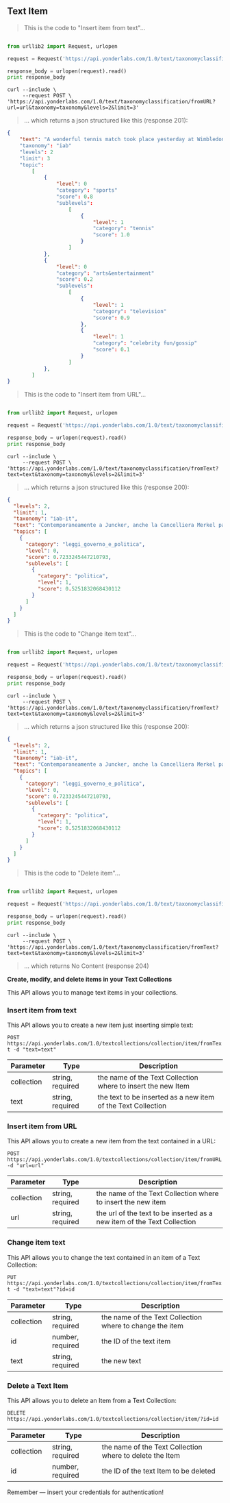 ## Text Item
> This is the code to "Insert item from text"...

```python

from urllib2 import Request, urlopen

request = Request('https://api.yonderlabs.com/1.0/text/taxonomyclassification/fromURL?url=url&taxonomy=taxonomy&levels=2&limit=3')

response_body = urlopen(request).read()
print response_body
```
```shell
curl --include \
     --request POST \
'https://api.yonderlabs.com/1.0/text/taxonomyclassification/fromURL?url=url&taxonomy=taxonomy&levels=2&limit=3'
```



>... which returns a json structured like this (response 201):

```json
{
    "text": "A wonderful tennis match took place yesterday at Wimbledon between Djokovic and Federer"
    "taxonomy": "iab"
    "levels": 2
    "limit": 3
    "topic":
        [
            {
                "level": 0
                "category": "sports"
                "score": 0.8
                "sublevels":
                    [
                        {
                            "level": 1
                            "category": "tennis"
                            "score": 1.0
                        }
                    ]
            },
            {
                "level": 0
                "category": "arts&entertainment"
                "score": 0.2
                "sublevels":
                    [
                        {
                            "level": 1
                            "category": "television"
                            "score": 0.9
                        },
                        {
                            "level": 1
                            "category": "celebrity fun/gossip"
                            "score": 0.1
                        }
                    ]
            },
        ]
}
```



> This is the code to "Insert item from URL"...

```python

from urllib2 import Request, urlopen

request = Request('https://api.yonderlabs.com/1.0/text/taxonomyclassification/fromText?text=text&taxonomy=taxonomy&levels=2&limit=3')

response_body = urlopen(request).read()
print response_body
```


```shell
curl --include \
     --request POST \
'https://api.yonderlabs.com/1.0/text/taxonomyclassification/fromText?text=text&taxonomy=taxonomy&levels=2&limit=3'
```

>... which returns a json structured like this (response 200):

```json
{
  "levels": 2,
  "limit": 1,
  "taxonomy": "iab-it",
  "text": "Contemporaneamente a Juncker, anche la Cancelliera Merkel parla di emergenza immigrazione, in un discorso al Bundestag. E lo fa, al solito, con i suoi toni pragmatici: « Coloro che cercano asilo e che vedono riconosciuto il diritto d’asilo hanno bisogno del nostro aiuto. E bisogna integrarli velocemente. E altrettanto velocemente devono imparare velocemente il tedesco e avere velocemente un lavoro. Diventeranno cittadini tedeschi», ha aggiunto. «Un Paese che dice “benvenuti” a tante persone deve anche dire quali sono le regole - ha aggiunto -. Anche questo fa parte di una società aperta. Non ci sarà nessuna tolleranza per la società parallela». Temi e concetti che si ritrovano anche nel discorso di Juncker.",
  "topics": [
    {
      "category": "leggi_governo_e_politica",
      "level": 0,
      "score": 0.7233245447210793,
      "sublevels": [
        {
          "category": "politica",
          "level": 1,
          "score": 0.5251832068430112
        }
      ]
    }
  ]
}
```

> This is the code to "Change item text"...

```python

from urllib2 import Request, urlopen

request = Request('https://api.yonderlabs.com/1.0/text/taxonomyclassification/fromText?text=text&taxonomy=taxonomy&levels=2&limit=3')

response_body = urlopen(request).read()
print response_body
```


```shell
curl --include \
     --request POST \
'https://api.yonderlabs.com/1.0/text/taxonomyclassification/fromText?text=text&taxonomy=taxonomy&levels=2&limit=3'
```

>... which returns a json structured like this (response 200):

```json
{
  "levels": 2,
  "limit": 1,
  "taxonomy": "iab-it",
  "text": "Contemporaneamente a Juncker, anche la Cancelliera Merkel parla di emergenza immigrazione, in un discorso al Bundestag. E lo fa, al solito, con i suoi toni pragmatici: « Coloro che cercano asilo e che vedono riconosciuto il diritto d’asilo hanno bisogno del nostro aiuto. E bisogna integrarli velocemente. E altrettanto velocemente devono imparare velocemente il tedesco e avere velocemente un lavoro. Diventeranno cittadini tedeschi», ha aggiunto. «Un Paese che dice “benvenuti” a tante persone deve anche dire quali sono le regole - ha aggiunto -. Anche questo fa parte di una società aperta. Non ci sarà nessuna tolleranza per la società parallela». Temi e concetti che si ritrovano anche nel discorso di Juncker.",
  "topics": [
    {
      "category": "leggi_governo_e_politica",
      "level": 0,
      "score": 0.7233245447210793,
      "sublevels": [
        {
          "category": "politica",
          "level": 1,
          "score": 0.5251832068430112
        }
      ]
    }
  ]
}
```



> This is the code to "Delete item"...

```python

from urllib2 import Request, urlopen

request = Request('https://api.yonderlabs.com/1.0/text/taxonomyclassification/fromText?text=text&taxonomy=taxonomy&levels=2&limit=3')

response_body = urlopen(request).read()
print response_body
```


```shell
curl --include \
     --request POST \
'https://api.yonderlabs.com/1.0/text/taxonomyclassification/fromText?text=text&taxonomy=taxonomy&levels=2&limit=3'
```

>... which returns No Content (response 204)





**Create, modify, and delete items in your Text Collections**

This API allows you to manage text items in your collections. 


### Insert item from text 

This API allows you to create a new item just inserting simple text:

`POST https://api.yonderlabs.com/1.0/textcollections/collection/item/fromText -d "text=text"`

Parameter | Type | Description | 
--------- | ------- | ----------- | 
collection | string, required | the name of the Text Collection where to insert the new Item | 
text | string, required |the text to be inserted as a new item of the Text Collection |


### Insert item from URL 

This API allows you to create a new item from the text contained in a URL:

`POST https://api.yonderlabs.com/1.0/textcollections/collection/item/fromURL -d "url=url"`

Parameter | Type | Description | 
--------- | ------- | ----------- | 
collection | string, required | the name of the Text Collection where to insert the new item | 
url | string, required |the url of the text to be inserted as a new item of the Text Collection |



### Change item text

This API allows you to change the text contained in an item of a Text Collection:

`PUT https://api.yonderlabs.com/1.0/textcollections/collection/item/fromText -d "text=text"?id=id`

Parameter | Type | Description 
--------- | ------- | ----------- | 
collection | string, required | the name of the Text Collection where to change the item| 
id | number, required |the ID of the text item|
text | string, required |the new text |




### Delete a Text Item

This API allows you to delete an Item from a Text Collection:


`DELETE https://api.yonderlabs.com/1.0/textcollections/collection/item/?id=id`

Parameter | Type | Description 
--------- | ------- | ----------- | 
collection | string, required | the name of the Text Collection where to delete the Item| 
id | number, required |the ID of the text Item to be deleted|




<aside class="success">
Remember — insert your credentials for authentication!
</aside>



